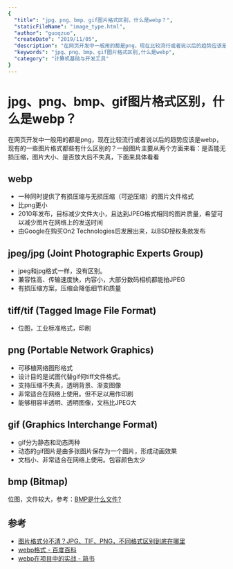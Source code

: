 ```yaml
---
{
  "title": "jpg、png、bmp、gif图片格式区别，什么是webp？",
  "staticFileName": "image_type.html",
  "author": "guoqzuo",
  "createDate": "2019/11/05",
  "description": "在网页开发中一般用的都是png，现在比较流行或者说以后的趋势应该是webp，现有的一些图片格式都些有什么区别的？一般图片主要从两个方面来看：是否能无损压缩，图片大小、是否放大后不失真，下面来具体看看",
  "keywords": "jpg、png、bmp、gif图片格式区别,什么是webp",
  "category": "计算机基础与开发工具"
}
---
```


# jpg、png、bmp、gif图片格式区别，什么是webp？

在网页开发中一般用的都是png，现在比较流行或者说以后的趋势应该是webp，现有的一些图片格式都些有什么区别的？一般图片主要从两个方面来看：是否能无损压缩，图片大小、是否放大后不失真，下面来具体看看

## webp
-  一种同时提供了有损压缩与无损压缩（可逆压缩）的图片文件格式
-  比png更小
- 2010年发布，目标减少文件大小，且达到JPEG格式相同的图片质量，希望可以减少图片在网络上的发送时间
-  由Google在购买On2 Technologies后发展出来，以BSD授权条款发布

## jpeg/jpg (Joint Photographic Experts Group)
- jpeg和jpg格式一样，没有区别。
- 兼容性高、传输速度快，内容小，大部分数码相机都能拍JPEG
- 有损压缩方案，压缩会降低细节和质量

## tiff/tif (Tagged Image File Format)
- 位图，工业标准格式，印刷

## png (Portable Network Graphics)
- 可移植网络图形格式
- 设计目的是试图代替gif何tiff文件格式。
- 支持压缩不失真，透明背景、渐变图像
- 非常适合在网络上使用。但不足以用作印刷
- 能够相容半透明、透明图像，文档比JPEG大

## gif (Graphics Interchange Format)
- gif分为静态和动态两种
- 动态的gif图片是由多张图片保存为一个图片，形成动画效果
- 文档小、非常适合在网络上使用。包容颜色太少

## bmp (Bitmap)
位图，文件较大，参考：[BMP是什么文件?](https://zhidao.baidu.com/question/24130156.html)

## 参考
- [图片格式分不清？JPG、TIF、PNG，不同格式区别到底在哪里](https://baijiahao.baidu.com/s?id=1599728202992947939&wfr=spider&for=pc)
- [webp格式 - 百度百科](https://baike.baidu.com/item/webp%E6%A0%BC%E5%BC%8F/4077671?fr=aladdin)
- [webp在项目中的实战 - 简书](https://www.jianshu.com/p/73ca9e8b986a)